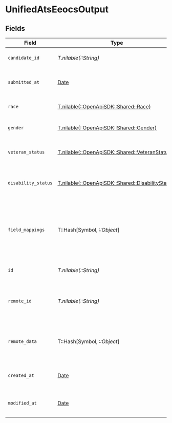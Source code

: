 # UnifiedAtsEeocsOutput


## Fields

| Field                                                                                        | Type                                                                                         | Required                                                                                     | Description                                                                                  | Example                                                                                      |
| -------------------------------------------------------------------------------------------- | -------------------------------------------------------------------------------------------- | -------------------------------------------------------------------------------------------- | -------------------------------------------------------------------------------------------- | -------------------------------------------------------------------------------------------- |
| `candidate_id`                                                                               | *T.nilable(::String)*                                                                        | :heavy_minus_sign:                                                                           | The UUID of the candidate                                                                    | 801f9ede-c698-4e66-a7fc-48d19eebaa4f                                                         |
| `submitted_at`                                                                               | [Date](https://ruby-doc.org/stdlib-2.6.1/libdoc/date/rdoc/Date.html)                         | :heavy_minus_sign:                                                                           | The submission date of the EEOC                                                              | 2024-10-01T12:00:00Z                                                                         |
| `race`                                                                                       | [T.nilable(::OpenApiSDK::Shared::Race)](../../models/shared/race.md)                         | :heavy_minus_sign:                                                                           | The race of the candidate                                                                    | AMERICAN_INDIAN_OR_ALASKAN_NATIVE                                                            |
| `gender`                                                                                     | [T.nilable(::OpenApiSDK::Shared::Gender)](../../models/shared/gender.md)                     | :heavy_minus_sign:                                                                           | The gender of the candidate                                                                  | MALE                                                                                         |
| `veteran_status`                                                                             | [T.nilable(::OpenApiSDK::Shared::VeteranStatus)](../../models/shared/veteranstatus.md)       | :heavy_minus_sign:                                                                           | The veteran status of the candidate                                                          | I_AM_NOT_A_PROTECTED_VETERAN                                                                 |
| `disability_status`                                                                          | [T.nilable(::OpenApiSDK::Shared::DisabilityStatus)](../../models/shared/disabilitystatus.md) | :heavy_minus_sign:                                                                           | The disability status of the candidate                                                       | YES_I_HAVE_A_DISABILITY_OR_PREVIOUSLY_HAD_A_DISABILITY                                       |
| `field_mappings`                                                                             | T::Hash[Symbol, *::Object*]                                                                  | :heavy_minus_sign:                                                                           | The custom field mappings of the object between the remote 3rd party & Panora                | {<br/>"fav_dish": "broccoli",<br/>"fav_color": "red"<br/>}                                   |
| `id`                                                                                         | *T.nilable(::String)*                                                                        | :heavy_minus_sign:                                                                           | The UUID of the EEOC                                                                         | 801f9ede-c698-4e66-a7fc-48d19eebaa4f                                                         |
| `remote_id`                                                                                  | *T.nilable(::String)*                                                                        | :heavy_minus_sign:                                                                           | The remote ID of the EEOC in the context of the 3rd Party                                    | id_1                                                                                         |
| `remote_data`                                                                                | T::Hash[Symbol, *::Object*]                                                                  | :heavy_minus_sign:                                                                           | The remote data of the EEOC in the context of the 3rd Party                                  | {<br/>"fav_dish": "broccoli",<br/>"fav_color": "red"<br/>}                                   |
| `created_at`                                                                                 | [Date](https://ruby-doc.org/stdlib-2.6.1/libdoc/date/rdoc/Date.html)                         | :heavy_minus_sign:                                                                           | The created date of the object                                                               | 2024-10-01T12:00:00Z                                                                         |
| `modified_at`                                                                                | [Date](https://ruby-doc.org/stdlib-2.6.1/libdoc/date/rdoc/Date.html)                         | :heavy_minus_sign:                                                                           | The modified date of the object                                                              | 2024-10-01T12:00:00Z                                                                         |